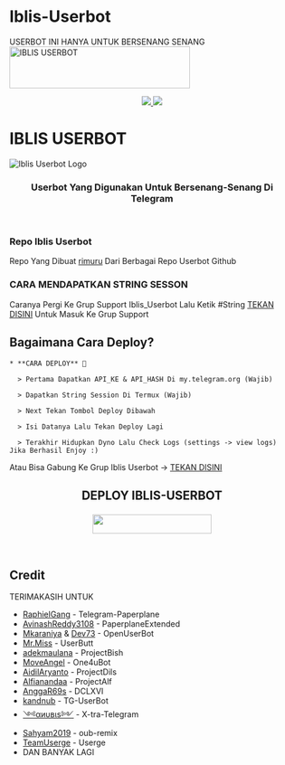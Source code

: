 # Iblis-Userbot
USERBOT INI HANYA UNTUK BERSENANG SENANG
<a href="https://cooltext.com"><img src="https://images.cooltext.com/5520025.gif" width="319" height="74" alt="IBLIS USERBOT" /></a>


<p align="center">
  <a href="https://github.com/rimuru/Iblis-Userbot/fork">
    <img src="https://img.shields.io/github/forks/rimuru07/Iblis-Userbot?label=Fork&style=social">
    
  </a>
  <a href="https://github.com/rimuru07/Iblis-Userbot">
    <img src="https://img.shields.io/github/stars/rimuru07/Iblis-Userbot?style=social">
  </a>
</p>  

# IBLIS USERBOT
![Iblis Userbot Logo](https://telegra.ph/file/ddd3ea175e0735d856b62.jpg)

<h3 align="center">Userbot Yang Digunakan Untuk Bersenang-Senang Di Telegram</h3>
<p align="center">&nbsp;</p>

### Repo Iblis Userbot
Repo Yang Dibuat [rimuru](https://t.me/imbakaaaaa) Dari Berbagai Repo Userbot Github 


### CARA MENDAPATKAN STRING SESSON

Caranya Pergi Ke Grup Support Iblis_Userbot Lalu Ketik #String [TEKAN DISINI](https://t.me/Iblis_Userbot) Untuk Masuk Ke Grup Support

## Bagaimana Cara Deploy?

```
* **CARA DEPLOY** 🔧

  > Pertama Dapatkan API_KE & API_HASH Di my.telegram.org (Wajib)

  > Dapatkan String Session Di Termux (Wajib)

  > Next Tekan Tombol Deploy Dibawah

  > Isi Datanya Lalu Tekan Deploy Lagi

  > Terakhir Hidupkan Dyno Lalu Check Logs (settings -> view logs) Jika Berhasil Enjoy :)
```
Atau Bisa Gabung Ke Grup Iblis Userbot -> [TEKAN DISINI](https://t.me/Iblis_Userbot)
## <p align="center">DEPLOY IBLIS-USERBOT</p>


<p align="center"><a href="https://heroku.com/deploy?template=https://github.com/rimuru07/Iblis-Userbot/tree/Iblis-Userbot"> <img src="https://img.shields.io/badge/Deploy%20Ke%20Heroku-magenta?style=flat&logo=heroku" width="210" height="34.45" /></a></p>

<br>
</p>

## Credit
TERIMAKASIH UNTUK

*   [RaphielGang](https://github.com/RaphielGang) - Telegram-Paperplane
*   [AvinashReddy3108](https://github.com/AvinashReddy3108) - PaperplaneExtended
*   [Mkaraniya](https://github.com/mkaraniya) & [Dev73](https://github.com/Devp73) - OpenUserBot
*   [Mr.Miss](https://github.com/keselekpermen69) - UserButt
*   [adekmaulana](https://github.com/adekmaulana) - ProjectBish
*   [MoveAngel](https://github.com/MoveAngel) - One4uBot
*   [AidilAryanto](https://github.com/aidilaryanto) - ProjectDils 
*   [Alfianandaa](https://github.com/alfianandaa/ProjectAlf) - ProjectAlf
*   [AnggaR69s](https://github.com/GengKapak/DCLXVI) - DCLXVI
*   [kandnub](https://github.com/kandnub) - TG-UserBot
*   [༺αиυвιѕ༻](https://github.com/Dark-Princ3) - X-tra-Telegram
*   [Sahyam2019](https://github.com/sahyam2019/oub-remix) - oub-remix
*   [TeamUserge](https://github.com/UsergeTeam/Userge) - Userge
*   DAN BANYAK LAGI 
